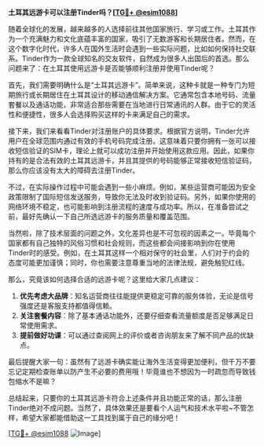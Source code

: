 **土耳其远游卡可以注册Tinder吗？[[TG💪+ @esim1088](https://t.me/s/esim1088)]**

随着全球化的发展，越来越多的人选择前往其他国家旅行、学习或工作。土耳其作为一个充满魅力和文化底蕴丰富的国家，吸引了无数游客和长期居住者。然而，在这个数字化时代，许多人在国外生活时会遇到一些实际问题，比如如何保持社交联系。Tinder作为一款全球知名的交友软件，自然成为很多人出国后的首选。那么问题来了：在土耳其使用远游卡是否能够顺利注册并使用Tinder呢？

首先，我们需要明确什么是“土耳其远游卡”。简单来说，这种卡就是一种专门为短期旅行或长期居住在土耳其设计的移动通信解决方案。它通常包含本地号码、流量套餐以及通话功能，非常适合那些需要在当地进行日常通讯的人群。由于它的灵活性和便捷性，很多人会选择购买这样的卡来满足自己的需求。

接下来，我们来看看Tinder对注册账户的具体要求。根据官方说明，Tinder允许用户在全球范围内通过有效的手机号码完成注册。这意味着只要你拥有一张可以接收短信验证的SIM卡，理论上就可以成功注册并开始使用这款应用。因此，如果你持有的是合法有效的土耳其远游卡，并且其提供的号码能够正常接收短信验证码，那么你应该没有太大的障碍去注册Tinder。

不过，在实际操作过程中可能会遇到一些小麻烦。例如，某些运营商可能因为安全政策限制了国际短信发送服务，导致你无法及时收到验证码。另外，如果你使用的网络环境不稳定，也可能影响到注册流程的速度与成功率。所以，在准备尝试之前，最好先确认一下自己所选远游卡的服务质量和覆盖范围。

当然啦，除了技术层面的问题之外，文化差异也是不可忽视的因素之一。毕竟每个国家都有自己独特的风俗习惯和社会规则，而这些都会间接影响到你在使用Tinder时的感受。例如，在土耳其这样一个相对保守的社会里，人们对于约会的态度可能更加谨慎；同时，你也需要注意尊重当地的法律法规，避免触犯红线。

那么，究竟该如何选择合适的远游卡呢？这里给大家几点建议：

1. **优先考虑大品牌**：知名运营商往往能提供更稳定可靠的服务体验，无论是信号强度还是客服支持都值得信赖。
2. **关注套餐内容**：除了基本通话功能外，还要仔细查看流量额度是否足够满足日常使用需求。
3. **提前做好功课**：可以通过查阅网上的评价或者咨询朋友来了解不同产品的优缺点。

最后提醒大家一句：虽然有了远游卡确实能让海外生活变得更加便利，但千万不要忘记定期检查账单以防产生不必要的费用哦！毕竟谁也不想因为一时疏忽而导致钱包缩水不是嘛？

总结起来，只要你的土耳其远游卡符合上述条件并且功能正常的话，那么注册Tinder绝对不成问题。当然了，具体效果还是要看个人运气和技术水平啦~不管怎样，希望大家都能借助这一工具找到属于自己的缘分吧！

[[TG💪+ @esim1088](https://t.me/s/esim1088) ![Image](https://i.postimg.cc/4NQfJmqS/Snipaste-2025-05-13-00-14-12.png)]